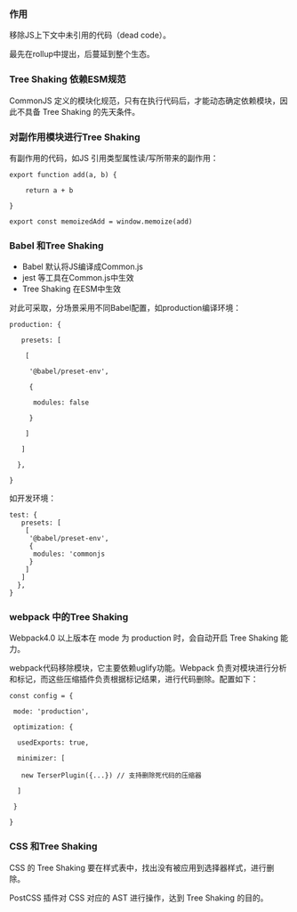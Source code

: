 ### 作用
移除JS上下文中未引用的代码（dead code）。

最先在rollup中提出，后蔓延到整个生态。

### Tree Shaking 依赖ESM规范
CommonJS 定义的模块化规范，只有在执行代码后，才能动态确定依赖模块，因此不具备 Tree Shaking 的先天条件。

### 对副作用模块进行Tree Shaking
有副作用的代码，如JS 引用类型属性读/写所带来的副作用：
```
export function add(a, b) {

	return a + b

}

export const memoizedAdd = window.memoize(add)

```

### Babel 和Tree Shaking

+ Babel 默认将JS编译成Common.js
+ jest 等工具在Common.js中生效
+ Tree Shaking 在ESM中生效

对此可采取，分场景采用不同Babel配置，如production编译环境：
```
production: {

   presets: [

    [

     '@babel/preset-env',

     {

      modules: false

     }

    ]

   ]

  },

}

```
如开发环境：
```
test: {
   presets: [
    [
     '@babel/preset-env',
     {
      modules: 'commonjs
     }
    ]
   ]
  },
}
```

### webpack 中的Tree Shaking
Webpack4.0 以上版本在 mode 为 production 时，会自动开启 Tree Shaking 能力。

webpack代码移除模块，它主要依赖uglify功能。Webpack 负责对模块进行分析和标记，而这些压缩插件负责根据标记结果，进行代码删除。配置如下：

```
const config = {

 mode: 'production',

 optimization: {

  usedExports: true,

  minimizer: [

   new TerserPlugin({...}) // 支持删除死代码的压缩器

  ]

 }

}

```

### CSS 和Tree Shaking
CSS 的 Tree Shaking 要在样式表中，找出没有被应用到选择器样式，进行删除。

PostCSS 插件对 CSS 对应的 AST 进行操作，达到 Tree Shaking 的目的。

